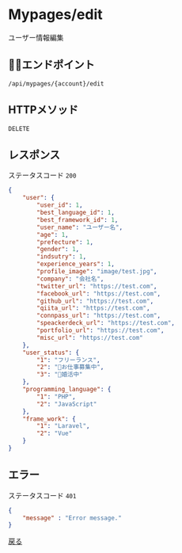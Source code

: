 # Mypages/edit

ユーザー情報編集

## エンドポイント

`/api/mypages/{account}/edit`

## HTTPメソッド

`DELETE`


## レスポンス

ステータスコード `200`

```json
{
    "user": {
        "user_id": 1,
        "best_language_id": 1,
        "best_framework_id": 1,
        "user_name": "ユーザー名",
        "age": 1,
        "prefecture": 1,
        "gender": 1,
        "indsutry": 1,
        "experience_years": 1,
        "profile_image": "image/test.jpg",
        "company": "会社名",
        "twitter_url": "https://test.com",
        "facebook_url": "https://test.com",
        "github_url": "https://test.com",
        "qiita_url": "https://test.com",
        "connpass_url": "https://test.com",
        "speackerdeck_url": "https://test.com",
        "portfolio_url": "https://test.com",
        "misc_url": "https://test.com"
    },
    "user_status": {
        "1": "フリーランス",
        "2": "お仕事募集中",
        "3": "婚活中"
    },
    "programming_language": {
        "1": "PHP",
        "2": "JavaScript"  
    },
    "frame_work": {
        "1": "Laravel",
        "2": "Vue"  
    }
}
```

## エラー

ステータスコード `401`

```json
{
    "message" : "Error message."
}
```

[戻る](../index.md)